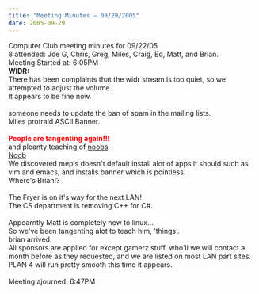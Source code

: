```yaml
---
title: "Meeting Minutes – 09/29/2005"
date: 2005-09-29
---
```

Computer Club meeting minutes for 09/22/05<br>
   8 attended: Joe G, Chris, Greg, Miles, Craig,  Ed,  Matt, and Brian.<br>
Meeting Started at: 6:05PM<br>
<b>WIDR:</b><br>
There has been complaints that the widr stream is too quiet, so we attempted to adjust the volume.<br>
It appears to be fine now.<br>
<br>
someone needs to update the ban of spam in the mailing lists.<br>
Miles protraid ASCII Banner.<br>
<br>
<b style="color:FF0000">People are tangenting again!!!</b><br>
and pleanty teaching of <a href="http://en.wikipedia.org/wiki/Noob">noobs</a>.<br>
<a href="http://www.kolumbus.fi/pertti.kuisma/kuvat/noob.jpg">Noob</a><br>
We discovered mepis doesn't default install alot of apps it should such as vim and emacs, and installs banner which is pointless.<br>
Where's Brian!?<br>
<br>
The Fryer is on it's way for the next LAN!<br>
The CS department is removing C++ for C#.<br>
<br>
Appearntly Matt is completely new to linux...<br>
So we've been tangenting alot to teach him, 'things'.<br>
brian arrived.<br>
All sponsors are applied for except gamerz stuff, who'll we will contact a month before as they requested, and we are listed on most LAN part sites.<br>
PLAN 4 will run pretty smooth this time it appears.<br>
<br>
Meeting ajourned: 6:47PM<br>
